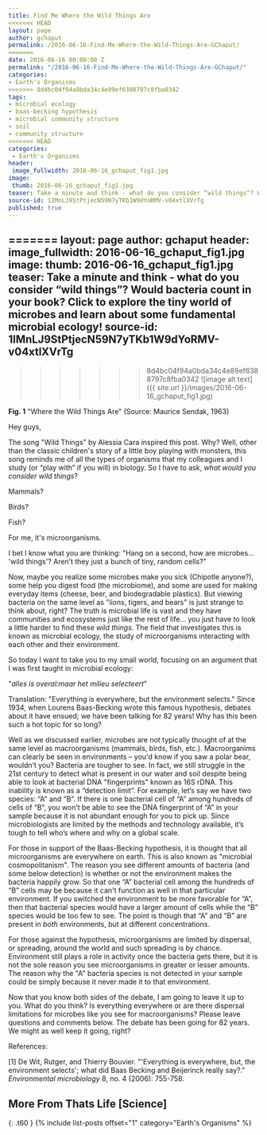 ```yaml
---
title: Find Me Where the Wild Things Are
<<<<<<< HEAD
layout: page
author: gchaput
permalink: /2016-06-16-Find-Me-Where-the-Wild-Things-Are-GChaput/
=======
date: 2016-06-16 00:00:00 Z
permalink: "/2016-06-16-Find-Me-Where-the-Wild-Things-Are-GChaput/"
categories:
- Earth's Organisms
>>>>>>> 8d4bc04f94a0bda34c4e89ef6388797c8fba0342
tags:
- microbial ecology
- baas-becking hypothesis
- microbial community structure
- soil
- community structure
<<<<<<< HEAD
categories:
 - Earth's Organisms
header:
 image_fullwidth: 2016-06-16_gchaput_fig1.jpg
image:
 thumb: 2016-06-16_gchaput_fig1.jpg
teaser: Take a minute and think - what do you consider “wild things”? Would bacteria count in your book? Click to explore the tiny world of microbes and learn about some fundamental microbial ecology!
source-id: 1IMnLJ9StPtjecN59N7yTKb1W9dYoRMV-v04xtlXVrTg
published: true
---
```

=======
layout: page
author: gchaput
header:
  image_fullwidth: 2016-06-16_gchaput_fig1.jpg
image:
  thumb: 2016-06-16_gchaput_fig1.jpg
teaser: Take a minute and think - what do you consider “wild things”? Would bacteria
  count in your book? Click to explore the tiny world of microbes and learn about
  some fundamental microbial ecology!
source-id: 1IMnLJ9StPtjecN59N7yTKb1W9dYoRMV-v04xtlXVrTg
---

>>>>>>> 8d4bc04f94a0bda34c4e89ef6388797c8fba0342
![image alt text]({{ site.url }}/images/2016-06-16_gchaput_fig1.jpg)

**Fig. 1** "Where the Wild Things Are" (Source: Maurice Sendak, 1963) 

Hey guys, 

The song "Wild Things" by Alessia Cara inspired this post. Why? Well, other than the classic children's story of a little boy playing with monsters, this song reminds me of all the types of organisms that my colleagues and I study (or “play with” if you will) in biology. So I have to ask, *what would you consider wild things*?

Mammals? 

Birds? 

Fish? 

For me, it's microorganisms. 

I bet I know what you are thinking: "Hang on a second, how are microbes… 'wild things'? Aren’t they just a bunch of tiny, random cells?"

Now, maybe you realize some microbes make you sick (Chipotle anyone?), some help you digest food (the microbiome), and some are used for making everyday items (cheese, beer, and biodegradable plastics). But viewing bacteria on the same level as "lions, tigers, and bears" is just strange to think about, right? The truth is microbial life is vast and they have communities and ecosystems just like the rest of life… you just have to look a little harder to find these *wild things*. The field that investigates this is known as microbial ecology, the study of microorganisms interacting with each other and their environment. 

So today I want to take you to my small world, focusing on an argument that I was first taught in microbial ecology:

"*alles is overal:maar het milieu selecteert*"

Translation: "Everything is everywhere, but the environment selects." Since 1934, when Lourens Baas-Becking wrote this famous hypothesis, debates about it have ensued; we have been talking for 82 years! Why has this been such a hot topic for so long? 

Well as we discussed earlier, microbes are not typically thought of at the same level as macroorganisms (mammals, birds, fish, etc.). Macroorganims can clearly be seen in environments – you'd know if you saw a polar bear, wouldn’t you? Bacteria are tougher to see. In fact, we still struggle in the 21st century to detect what is present in our water and soil despite being able to look at bacterial DNA "fingerprints" known as 16S rDNA. This inability is known as a “detection limit”. For example, let’s say we have two species: “A” and “B”. If there is one bacterial cell of “A” among hundreds of cells of  “B”, you won’t be able to see the DNA fingerprint of “A” in your sample because it is not abundant enough for you to pick up.  Since microbiologists are limited by the methods and technology available, it’s tough to tell who’s where and why on a global scale. 

For those in support of the Baas-Becking hypothesis, it is thought that all microorganisms are everywhere on earth. This is also known as "microbial cosmopolitanism". The reason you see different amounts of bacteria (and some below detection) is whether or not the environment makes the bacteria happily grow. So that one “A” bacterial cell among the hundreds of “B” cells may be because it can't function as well in that particular environment. If you switched the environment to be more favorable for “A”, then that bacterial species would have a larger amount of cells while the “B” species would be too few to see. The point is though that “A” and “B” are present in *both* environments, but at different concentrations. 

For those against the hypothesis, microorganisms are limited by dispersal, or spreading, around the world and such spreading is by chance. Environment still plays a role in activity once the bacteria gets there, but it is not the sole reason you see microorganisms in greater or lesser amounts. The reason why the "A" bacteria species is not detected in your sample could be simply because it never made it to that environment. 

Now that you know both sides of the debate, I am going to leave it up to you. What do you think? Is everything everywhere or are there dispersal limitations for microbes like you see for macroorganisms? Please leave questions and comments below. The debate has been going for 82 years.  We might as well keep it going, right? 

References:

[1] De Wit, Rutger, and Thierry Bouvier. "'Everything is everywhere, but, the environment selects'; what did Baas Becking and Beijerinck really say?." *Environmental microbiology* 8, no. 4 (2006): 755-758.

## More From Thats Life [Science]
{: .t60 }
{% include list-posts offset="1" category="Earth's Organisms" %}
